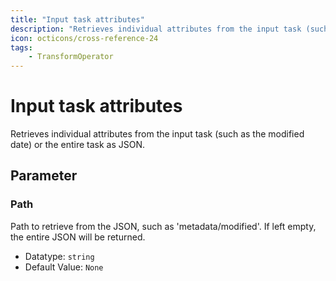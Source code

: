 ```yaml
---
title: "Input task attributes"
description: "Retrieves individual attributes from the input task (such as the modified date) or the entire task as JSON."
icon: octicons/cross-reference-24
tags: 
    - TransformOperator
---
```

# Input task attributes
<!-- This file was generated - DO NOT CHANGE IT MANUALLY -->



Retrieves individual attributes from the input task (such as the modified date) or the entire task as JSON.


## Parameter

### Path

Path to retrieve from the JSON, such as 'metadata/modified'. If left empty, the entire JSON will be returned.

- Datatype: `string`
- Default Value: `None`



